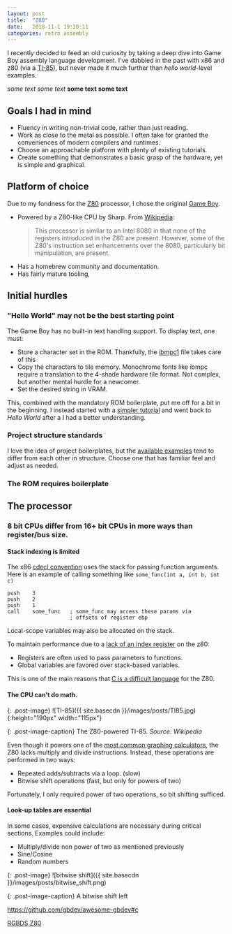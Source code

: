 ```yaml
---
layout: post
title:  "Z80"
date:   2018-11-1 19:20:11
categories: retro assembly
---
```


I recently decided to feed an old curiosity by taking a deep dive into Game Boy assembly language development. I've dabbled in the past with x86 and z80 (via a [TI-85](http://tistory.wikidot.com/zshell)), but never made it much further than _hello world_-level examples.


*some text*
_some text_
**some text**
__some text__

## Goals I had in mind

- Fluency in writing non-trivial code, rather than just reading.
- Work as close to the metal as possible. I often take for granted the conveniences of modern compilers and runtimes.
- Choose an approachable platform with plenty of existing tutorials.
- Create something that demonstrates a basic grasp of the hardware, yet is simple and graphical.

## Platform of choice

Due to my fondness for the [Z80](https://en.wikipedia.org/wiki/Zilog_Z80) processor, I chose the original [Game Boy](https://en.wikipedia.org/wiki/Game_Boy).

- Powered by a Z80-like CPU by Sharp. From [Wikipedia](https://en.wikipedia.org/wiki/Game_Boy):
    > This processor is similar to an Intel 8080 in that none of the registers introduced in the Z80 are present. However, some of the Z80's instruction set enhancements over the 8080, particularly bit manipulation, are present.
- Has a homebrew community and documentation.
- Has fairly mature tooling,


## Initial hurdles

### "Hello World" may not be the best starting point

The Game Boy has no built-in text handling support. To display text, one must:

- Store a character set in the ROM. Thankfully, the [ibmpc1](https://github.com/nezticle/rgbds-template/blob/master/inc/ibmpc1.inc) file takes care of this
- Copy the characters to tile memory. Monochrome fonts like ibmpc require a translation to the 4-shade hardware tile format. Not complex, but another mental hurdle for a newcomer.
- Set the desired string in VRAM.

This, combined with the mandatory ROM boilerplate, put me off for a bit in the beginning. I instead started with a [simpler tutorial](http://gameboy.mongenel.com/dmg/first.txt) and went back to _Hello World_ after a I had a better understanding.

### Project structure standards

I love the idea of project boilerplates, but the [available examples](https://github.com/gbdev/awesome-gbdev#boilerplates) tend to differ from each other in structure. Choose one that has familiar feel and adjust as needed.

### The ROM requires boilerplate


## The processor

### 8 bit CPUs differ from 16+ bit CPUs in more ways than register/bus size.

#### Stack indexing is limited

The x86 [cdecl convention](https://en.wikipedia.org/wiki/X86_calling_conventions#cdecl) uses the stack for passing function arguments. Here is an example of calling something like `some_func(int a, int b, int c)`

```
push    3
push    2
push    1
call    some_func   ; some_func may access these params via
                    ; offsets of register ebp
```

Local-scope variables may also be allocated on the stack.

To maintain performance due to a [lack of an index register](https://retrocomputing.stackexchange.com/questions/6095/why-do-c-to-z80-compilers-produce-poor-code) on the z80:

- Registers are often used to pass parameters to functions. 
- Global variables are favored over stack-based variables.

This is one of the main reasons that [C is a difficult language](https://retrocomputing.stackexchange.com/a/6100) for the Z80.


#### The CPU can't do math.


{: .post-image}
![TI-85]({{ site.basecdn }}/images/posts/TI85.jpg){:height="190px" width="115px"}

{: .post-image-caption}
The Z80-powered TI-85. _Source: Wikipedia_




Even though it powers one of the [most common graphing calculators](https://en.wikipedia.org/wiki/TI-83_series), the Z80 lacks multiply and divide instructions. Instead, these operations are performed in two ways:

- Repeated adds/subtracts via a loop. (slow)
- Bitwise shift operations (fast, but only for powers of two)

Fortunately, I only required power of two operations, so bit shifting sufficed.

#### Look-up tables are essential

In some cases, expensive calculations are necessary during critical sections. Examples could include:

- Multiply/divide non power of two as mentioned previously
- Sine/Cosine
- Random numbers

{: .post-image}
![bitwise shift]({{ site.basecdn }}/images/posts/bitwise_shift.png)

{: .post-image-caption}
A bitwise shift left




https://github.com/gbdev/awesome-gbdev#c

[RGBDS Z80](https://github.com/DonaldHays/rgbds-vscode)
